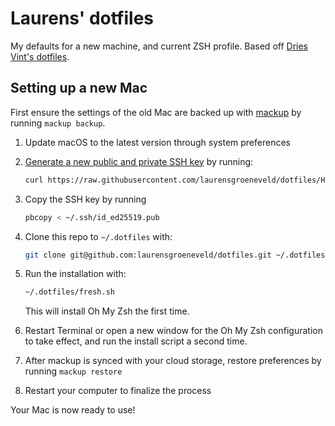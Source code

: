 # Laurens' dotfiles
My defaults for a new machine, and current ZSH profile. Based off [Dries Vint's dotfiles](https://github.com/driesvints/dotfiles).

## Setting up a new Mac
First ensure the settings of the old Mac are backed up with [mackup](https://github.com/lra/mackup) by running `mackup backup`.

1. Update macOS to the latest version through system preferences
2. [Generate a new public and private SSH key](https://docs.github.com/en/github/authenticating-to-github/generating-a-new-ssh-key-and-adding-it-to-the-ssh-agent) by running:

   ```zsh
   curl https://raw.githubusercontent.com/laurensgroeneveld/dotfiles/HEAD/ssh.sh | sh -s "<your-email-address>"
   ```

3. Copy the SSH key by running

    ```zsh
    pbcopy < ~/.ssh/id_ed25519.pub
    ```

4. Clone this repo to `~/.dotfiles` with:

    ```zsh
    git clone git@github.com:laurensgroeneveld/dotfiles.git ~/.dotfiles
    ```

5. Run the installation with:

    ```zsh
    ~/.dotfiles/fresh.sh
    ```
    This will install Oh My Zsh the first time.

6. Restart Terminal or open a new window for the Oh My Zsh configuration to take effect, and run the install script a second time.

7. After mackup is synced with your cloud storage, restore preferences by running `mackup restore`
8. Restart your computer to finalize the process

Your Mac is now ready to use!

